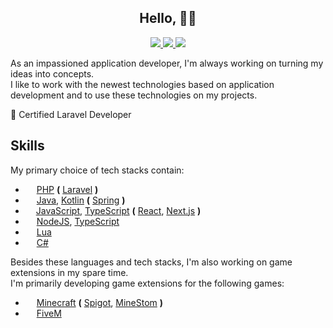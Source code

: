 <h2 align="center">Hello, 👋🏽</h2>

<p align="center">
     <a href="https://discord.com/users/245566467402104832">
   	 <img src="https://img.shields.io/badge/Chat-on_Discord-purple?color=7289DA&style=for-the-badge">
     </a>
     <a href="https://www.linkedin.com/in/kevinschreuder">
     	<img src="https://img.shields.io/badge/Connect-on_LinkedIn-blue?color=0072b1&style=for-the-badge">
     </a>
      <a href="https://github.com/sponsors/KSchreuder">
     	<img src="https://img.shields.io/badge/Become-Sponsor-pink?color=EA4AAA&style=for-the-badge&logo=githubsponsors">
     </a>
</p>


As an impassioned application developer, I'm always working on turning my ideas into concepts. \
I like to work with the newest technologies based on application development and to use these technologies on my projects.

📕 Certified Laravel Developer

## Skills

My primary choice of tech stacks contain:
- <img src="https://user-images.githubusercontent.com/9860488/143199376-ad790296-7523-459e-80a3-b2834011d579.png" height="14"> [PHP](https://www.php.net/) **(** [Laravel](https://laravel.com/) **)**
- <img src="https://user-images.githubusercontent.com/9860488/143199885-0f1cb0ff-4a22-4369-8486-684e601c414e.png" height="14"> [Java](https://www.oracle.com/java/), [Kotlin](https://kotlinlang.org/) **(** [Spring](https://spring.io/) **)**
- <img src="https://user-images.githubusercontent.com/9860488/202806417-c1c75747-0e2e-42e6-ab33-f694b38a4fa6.png" height="13"> [JavaScript](https://developer.mozilla.org/en-US/docs/Learn/Getting_started_with_the_web/JavaScript_basics), [TypeScript](https://www.typescriptlang.org/) **(** [React](https://reactjs.org/), [Next.js](https://nextjs.org) **)**
- <img src="https://user-images.githubusercontent.com/9860488/143204065-e7cd9783-cf45-42f5-b7cf-5c2937ea9f69.png" height="14"> [NodeJS](https://nodejs.org/en/), [TypeScript](https://www.typescriptlang.org/)
- <img src="https://user-images.githubusercontent.com/9860488/143204297-3e4feaed-9c71-4a4b-9a52-c70b0294a435.png" height="14"> [Lua](https://www.lua.org/)
- <img src="https://user-images.githubusercontent.com/9860488/143204613-2a7b2f33-1742-4cc3-9ee3-e7ace6daad15.png" height="14"> [C#](https://docs.microsoft.com/en-us/dotnet/csharp/)

Besides these languages and tech stacks, I'm also working on game extensions in my spare time. \
I'm primarily developing game extensions for the following games:

- <img src="https://user-images.githubusercontent.com/9860488/143205506-9c357b0d-8099-424b-8897-e55fc13c2864.png" height="14"> [Minecraft](https://minecraft.net) **(** [Spigot](https://spigotmc.org), [MineStom](https://minestom.net) **)**
- <img src="https://user-images.githubusercontent.com/9860488/143205666-01900e38-dfcb-49be-8a00-475ae0e617fc.png" height="14"> [FiveM](https://fivem.net)
